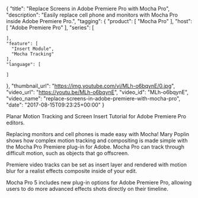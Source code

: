 {
  "title": "Replace Screens in Adobe Premiere Pro with Mocha Pro",
  "description": "Easily replace cell phone and monitors with Mocha Pro inside Adobe Premiere Pro.",
  "tagging": {
    "product": [
      "Mocha Pro"
    ],
    "host": [
      "Adobe Premiere Pro"
    ],
    "series": [

    ],
    "feature": [
      "Insert Module",
      "Mocha Tracking"
    ],
    "language": [

    ]
  },
  "thumbnail_url": "https://img.youtube.com/vi/MLh-o6bqynE/0.jpg",
  "video_url": "https://youtu.be/MLh-o6bqynE",
  "video_id": "MLh-o6bqynE",
  "video_name": "replace-screens-in-adobe-premiere-with-mocha-pro",
  "date": "2017-08-15T09:23:25+00:00"
}

Planar Motion Tracking and Screen Insert Tutorial for Adobe Premiere Pro editors.

Replacing monitors and cell phones is made easy with Mocha! Mary Poplin shows how complex motion tracking and compositing is made simple with the Mocha Pro Premiere plug-in for Adobe. Mocha Pro can track through difficult motion, such as objects that go offscreen.

Premiere video tracks can be set as insert layer and rendered with motion blur for a realist effects composite inside of your edit.

Mocha Pro 5 includes new plug-in options for Adobe Premiere Pro, allowing users to do more advanced effects shots directly on their timeline.
